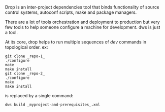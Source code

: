 Drop is an inter-project dependencies tool that binds functionality of
source control systems, autoconf scripts, make and package managers.

There are a lot of tools orchestration and deployment to production
but very few tools to help someone configure a machine for development.
dws is just a tool.

At its core, drop helps to run multiple sequences of _dev_ commands in
topological order. ex:

    git clone _repo-1_
    ./configure
    make
    make install
    git clone _repo-2_
    ./configure
    make
    make install

is replaced by a single command:

    dws build _myproject-and-prerequisites_.xml

